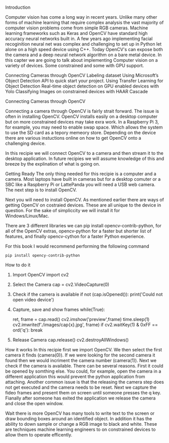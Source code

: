 Introduction

Computer vision has come a long way in recent years.  Unlike many other forms of machine learning that require complex analysis the vast majority of computer vision problems come from simple RGB cameras.  Machine learning frameworks such as Keras and OpenCV have standard high accuracy neural networks built in.  A few years ago implementing facial recoginition neural net was complex and challenging to set up in Python let alone on a high speed device using C++.  Today OpenCV's can expose both the camera and a deep neural network algorithm on a bare metal device.  In this capter we are going to talk about implementing Computer vision on a variety of devices. Some constrained and some with GPU support.


Connecting Cameras through OpenCV
Labeling dataset
Using Microsoft’s Object Detection API to quick start your project.
Using Transfer Learning for Object Detection
Real-time object detection on GPU enabled devices with Yolo
Classifying Images on constrained devices with HAAR Cascade



Connecting Cameras through OpenCV

Connecting a camera through OpenCV is fairly strait forward.  The issue is often in installing OpenCV.  OpenCV installs easily on a desktop computer but on more constrained devices may take exra work. In a Raspberry Pi 3, for example, you may need to enable swap space. Which allows the system to use the SD card as a tepory memeory store.  Depending on the device there are various instuctions online on how to get OpenCV onto a challenging device.

In this recipie we will connect OpenCV to a camera and then stream it to the desktop application.  In future recipies we will assume knowledge of this and breeze by the explination of what is going on.

Getting Ready
The only thing needed for this recipie is a computer and a camera.  Most laptops have built in cameras but for a desktop comuter or a SBC like a Raspberry Pi or LattePanda you will need a USB web camera.  The next step is to install OpenCV.

Next you will need to install OpenCV. As mentioned earlier there are ways of getting OpenCV on costraied devices.  These are all unique to the device in question.  For the sake of simpliccity we will install it for Windows/Linux/Mac.

There are 3 different libraries we can pip install opencv-contrib-python, for all of the OpenCV extras, opencv-python for a faster but shorter list of features, and finally opencv-cython for a faster Python experience.

For this book I would recommend performing the following command 
```
pip install opency-contrib-python
```
How to do it


1. Import OpenCV
import cv2

2. Select the Camera
cap = cv2.VideoCapture(0)

3. Check if the camera is available
if not (cap.isOpened()):
    print('Could not open video device')

4. Capture, save and show frames
while(True):

    ret, frame = cap.read()
    cv2.imshow('preview',frame)
    time.sleep(1)
    cv2.imwrite(f'./images/cap{x}.jpg', frame) 
    if cv2.waitKey(1) & 0xFF == ord('q'):
        break

5. Release Camera 
cap.release()
cv2.destroyAllWindows()


How it works
In this recipie first we import OpenCV.  We then select the first camera it finds (camera(0)).  If we were looking for the second camera it found then we would incriment the camera number (camera(1)).  Next we check if the camera is available. There can be several reasons.  First it could be opened by somthing else.  You could, for example, open the camera in a different application this would prevent the python application from attaching.  Another common issue is that the releasing the camera step does not get executed and the camera needs to be reset.  Next we capture the fideo frames and present them on screen until someone presses the q key.  Fianally after someone has exited the application we release the camera and close the open window.

Wait there is more
OpenCV has many tools to write text to the screen or draw bounding boxes around an identified object.  In addition it has the ability to down sample or change a RGB image to black and white.  These are techniques machine learning engineers to on constrained devices to allow them to operate efficently.  

